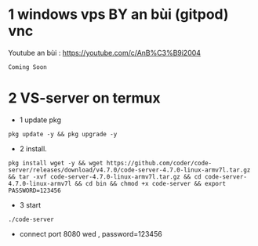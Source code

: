 # 1 windows vps BY an bùi (gitpod) vnc
Youtube an bùi : https://youtube.com/c/AnB%C3%B9i2004

```console
Coming Soon
```

# 2 VS-server on termux
* 1 update pkg

```console
pkg update -y && pkg upgrade -y
```

* 2 install.

```console
pkg install wget -y && wget https://github.com/coder/code-server/releases/download/v4.7.0/code-server-4.7.0-linux-armv7l.tar.gz && tar -xvf code-server-4.7.0-linux-armv7l.tar.gz && cd code-server-4.7.0-linux-armv7l && cd bin && chmod +x code-server && export PASSWORD=123456
```

* 3 start

```console
./code-server

```

* connect port 8080 wed , password=123456


